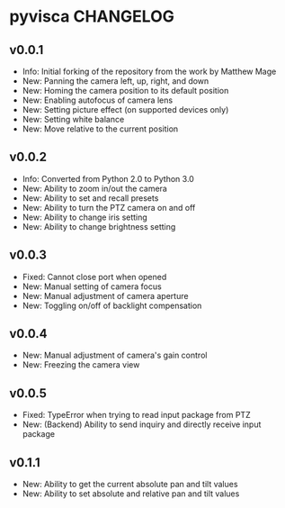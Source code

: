 # pyvisca CHANGELOG

## v0.0.1

- Info: Initial forking of the repository from the work by Matthew Mage
- New: Panning the camera left, up, right, and down
- New: Homing the camera position to its default position
- New: Enabling autofocus of camera lens
- New: Setting picture effect (on supported devices only)
- New: Setting white balance
- New: Move relative to the current position

## v0.0.2

- Info: Converted from Python 2.0 to Python 3.0
- New: Ability to zoom in/out the camera
- New: Ability to set and recall presets
- New: Ability to turn the PTZ camera on and off
- New: Ability to change iris setting
- New: Ability to change brightness setting

## v0.0.3

- Fixed: Cannot close port when opened
- New: Manual setting of camera focus
- New: Manual adjustment of camera aperture
- New: Toggling on/off of backlight compensation

## v0.0.4

- New: Manual adjustment of camera's gain control
- New: Freezing the camera view

## v0.0.5

- Fixed: TypeError when trying to read input package from PTZ
- New: (Backend) Ability to send inquiry and directly receive input package

## v0.1.1

- New: Ability to get the current absolute pan and tilt values
- New: Ability to set absolute and relative pan and tilt values
